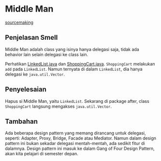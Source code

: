 # Middle Man

[sourcemaking](https://sourcemaking.com/refactoring/smells/middle-man)

## Penjelasan Smell

Middle Man adalah class yang isinya hanya delegasi saja, tidak ada behavior lain selain delegasi ke class lain.

Perhatikan [LinkedList.java](before/LinkedList.java) dan [ShoppingCart.java](before/ShoppingCart.java). `ShoppingCart` melakukan `add` pada `LinkedList`. Namun ternyata di dalam `LinkedList`, dia hanya delegasi ke `java.util.Vector`.


## Penyelesaian

Hapus si Middle Man, yaitu `LinkedList`. Sekarang di package after, class `ShoppingCart` langsung mengakses `java.util.Vector`.

## Tambahan

Ada beberapa design pattern yang memang dirancang untuk delegasi, seperti: Adapter, Proxy, Bridge, Facade atau Mediator. Namun dalam design pattern ini bukan sekadar delegasi mentah-mentah, ada sedikit fitur di dalamnya. Design pattern ini masuk ke dalam Gang of Four Design Pattern, akan kita pelajari di semester depan.

